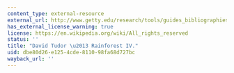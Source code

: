 ```yaml
---
content_type: external-resource
external_url: http://www.getty.edu/research/tools/guides_bibliographies/david_tudor/av/rainforest.html
has_external_license_warning: true
license: https://en.wikipedia.org/wiki/All_rights_reserved
status: ''
title: "David Tudor \u2013 Rainforest IV."
uid: dbe80d26-e125-4cde-8110-98fa68d727bc
wayback_url: ''
---
```

